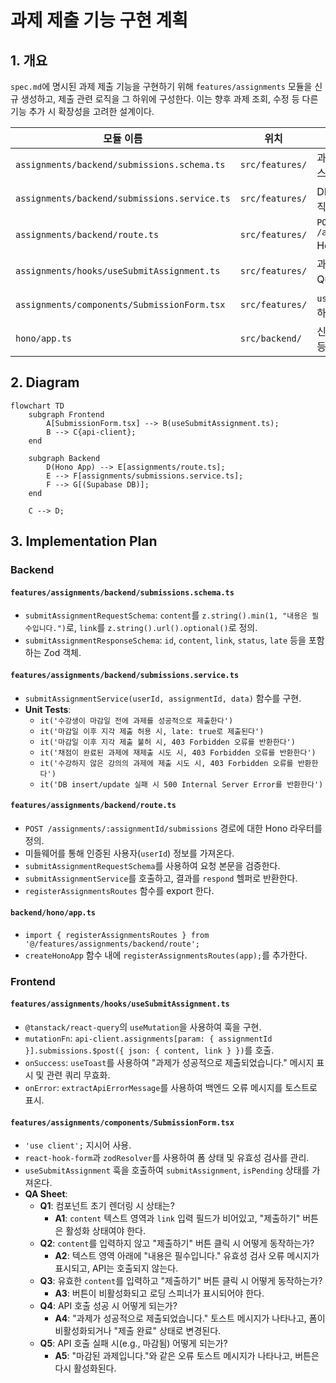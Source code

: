 # 과제 제출 기능 구현 계획

## 1. 개요

`spec.md`에 명시된 과제 제출 기능을 구현하기 위해 `features/assignments` 모듈을 신규 생성하고, 제출 관련 로직을 그 하위에 구성한다. 이는 향후 과제 조회, 수정 등 다른 기능 추가 시 확장성을 고려한 설계이다.

| 모듈 이름 | 위치 | 설명 |
| --- | --- | --- |
| `assignments/backend/submissions.schema.ts` | `src/features/` | 과제 제출 API의 요청/응답 Zod 스키마 정의 |
| `assignments/backend/submissions.service.ts`| `src/features/` | DB와 통신하며 핵심 비즈니스 로직 처리 |
| `assignments/backend/route.ts` | `src/features/` | `POST /assignments/:id/submissions` Hono 라우트 정의 |
| `assignments/hooks/useSubmitAssignment.ts` | `src/features/` | 과제 제출 API를 호출하는 React Query `useMutation` 훅 |
| `assignments/components/SubmissionForm.tsx` | `src/features/` | `useSubmitAssignment` 훅을 사용하는 UI 컴포넌트 |
| `hono/app.ts` | `src/backend/` | 신규 생성된 `assignments` 라우트 등록 (기존 파일 수정) |

## 2. Diagram

```mermaid
flowchart TD
    subgraph Frontend
        A[SubmissionForm.tsx] --> B(useSubmitAssignment.ts);
        B --> C{api-client};
    end

    subgraph Backend
        D(Hono App) --> E[assignments/route.ts];
        E --> F[assignments/submissions.service.ts];
        F --> G[(Supabase DB)];
    end

    C --> D;
```

## 3. Implementation Plan

### Backend

#### `features/assignments/backend/submissions.schema.ts`
- `submitAssignmentRequestSchema`: `content`를 `z.string().min(1, "내용은 필수입니다.")`로, `link`를 `z.string().url().optional()`로 정의.
- `submitAssignmentResponseSchema`: `id`, `content`, `link`, `status`, `late` 등을 포함하는 Zod 객체.

#### `features/assignments/backend/submissions.service.ts`
- `submitAssignmentService(userId, assignmentId, data)` 함수를 구현.
- **Unit Tests**:
    - `it('수강생이 마감일 전에 과제를 성공적으로 제출한다')`
    - `it('마감일 이후 지각 제출 허용 시, late: true로 제출된다')`
    - `it('마감일 이후 지각 제출 불허 시, 403 Forbidden 오류를 반환한다')`
    - `it('채점이 완료된 과제에 재제출 시도 시, 403 Forbidden 오류를 반환한다')`
    - `it('수강하지 않은 강의의 과제에 제출 시도 시, 403 Forbidden 오류를 반환한다')`
    - `it('DB insert/update 실패 시 500 Internal Server Error를 반환한다')`

#### `features/assignments/backend/route.ts`
- `POST /assignments/:assignmentId/submissions` 경로에 대한 Hono 라우터를 정의.
- 미들웨어를 통해 인증된 사용자(`userId`) 정보를 가져온다.
- `submitAssignmentRequestSchema`를 사용하여 요청 본문을 검증한다.
- `submitAssignmentService`를 호출하고, 결과를 `respond` 헬퍼로 반환한다.
- `registerAssignmentsRoutes` 함수를 export 한다.

#### `backend/hono/app.ts`
- `import { registerAssignmentsRoutes } from '@/features/assignments/backend/route';`
- `createHonoApp` 함수 내에 `registerAssignmentsRoutes(app);`를 추가한다.

### Frontend

#### `features/assignments/hooks/useSubmitAssignment.ts`
- `@tanstack/react-query`의 `useMutation`을 사용하여 훅을 구현.
- `mutationFn`: `api-client.assignments[param: { assignmentId }].submissions.$post({ json: { content, link } })`를 호출.
- `onSuccess`: `useToast`를 사용하여 "과제가 성공적으로 제출되었습니다." 메시지 표시 및 관련 쿼리 무효화.
- `onError`: `extractApiErrorMessage`를 사용하여 백엔드 오류 메시지를 토스트로 표시.

#### `features/assignments/components/SubmissionForm.tsx`
- `'use client';` 지시어 사용.
- `react-hook-form`과 `zodResolver`를 사용하여 폼 상태 및 유효성 검사를 관리.
- `useSubmitAssignment` 훅을 호출하여 `submitAssignment`, `isPending` 상태를 가져온다.
- **QA Sheet**:
    - **Q1**: 컴포넌트 초기 렌더링 시 상태는?
        - **A1**: `content` 텍스트 영역과 `link` 입력 필드가 비어있고, "제출하기" 버튼은 활성화 상태여야 한다.
    - **Q2**: `content`를 입력하지 않고 "제출하기" 버튼 클릭 시 어떻게 동작하는가?
        - **A2**: 텍스트 영역 아래에 "내용은 필수입니다." 유효성 검사 오류 메시지가 표시되고, API는 호출되지 않는다.
    - **Q3**: 유효한 `content`를 입력하고 "제출하기" 버튼 클릭 시 어떻게 동작하는가?
        - **A3**: 버튼이 비활성화되고 로딩 스피너가 표시되어야 한다.
    - **Q4**: API 호출 성공 시 어떻게 되는가?
        - **A4**: "과제가 성공적으로 제출되었습니다." 토스트 메시지가 나타나고, 폼이 비활성화되거나 "제출 완료" 상태로 변경된다.
    - **Q5**: API 호출 실패 시(e.g., 마감됨) 어떻게 되는가?
        - **A5**: "마감된 과제입니다."와 같은 오류 토스트 메시지가 나타나고, 버튼은 다시 활성화된다.
